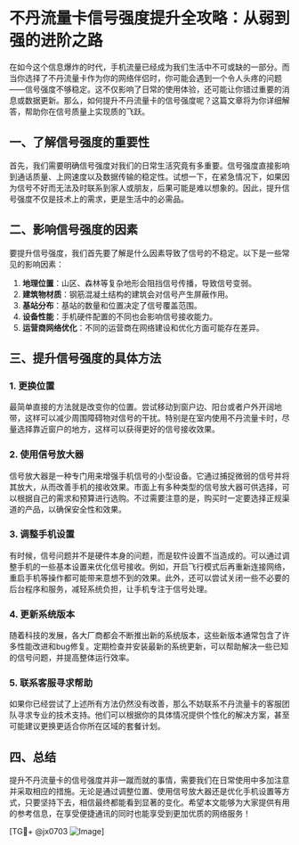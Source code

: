 # 不丹流量卡信号强度提升全攻略：从弱到强的进阶之路

在如今这个信息爆炸的时代，手机流量已经成为我们生活中不可或缺的一部分。而当你选择了不丹流量卡作为你的网络伴侣时，你可能会遇到一个令人头疼的问题——信号强度不够稳定。这不仅影响了日常的使用体验，还可能让你错过重要的消息或数据更新。那么，如何提升不丹流量卡的信号强度呢？这篇文章将为你详细解答，帮助你在信号质量上实现质的飞跃。

## 一、了解信号强度的重要性

首先，我们需要明确信号强度对我们的日常生活究竟有多重要。信号强度直接影响到通话质量、上网速度以及数据传输的稳定性。试想一下，在紧急情况下，如果因为信号不好而无法及时联系到家人或朋友，后果可能是难以想象的。因此，提升信号强度不仅是技术上的需求，更是生活中的必需品。

## 二、影响信号强度的因素

要提升信号强度，我们首先要了解是什么因素导致了信号的不稳定。以下是一些常见的影响因素：

1. **地理位置**：山区、森林等复杂地形会阻挡信号传播，导致信号变弱。
2. **建筑物材质**：钢筋混凝土结构的建筑会对信号产生屏蔽作用。
3. **基站分布**：基站的数量和位置决定了信号覆盖范围。
4. **设备性能**：手机硬件配置的不同也会影响信号接收能力。
5. **运营商网络优化**：不同的运营商在网络建设和优化方面可能存在差异。

## 三、提升信号强度的具体方法

### 1. 更换位置

最简单直接的方法就是改变你的位置。尝试移动到窗户边、阳台或者户外开阔地带，这样可以减少周围障碍物对信号的干扰。特别是在室内使用不丹流量卡时，尽量选择靠近窗户的地方，这样可以获得更好的信号接收效果。

### 2. 使用信号放大器

信号放大器是一种专门用来增强手机信号的小型设备。它通过捕捉微弱的信号并将其放大，从而改善手机的接收效果。市面上有多种类型的信号放大器可供选择，可以根据自己的需求和预算进行选购。不过需要注意的是，购买时一定要选择正规渠道的产品，以确保安全性和效果。

### 3. 调整手机设置

有时候，信号问题并不是硬件本身的问题，而是软件设置不当造成的。可以通过调整手机的一些基本设置来优化信号接收。例如，开启飞行模式后再重新连接网络，重启手机等操作都可能带来意想不到的效果。此外，还可以尝试关闭一些不必要的后台程序和服务，减轻系统负担，让手机专注于信号处理。

### 4. 更新系统版本

随着科技的发展，各大厂商都会不断推出新的系统版本，这些新版本通常包含了许多性能改进和bug修复。定期检查并安装最新的系统更新，可以帮助解决一些已知的信号问题，并提高整体运行效率。

### 5. 联系客服寻求帮助

如果你已经尝试了上述所有方法仍然没有改善，那么不妨联系不丹流量卡的客服团队寻求专业的技术支持。他们可以根据你的具体情况提供个性化的解决方案，甚至可能建议更换更适合你所在区域的套餐计划。

## 四、总结

提升不丹流量卡的信号强度并非一蹴而就的事情，需要我们在日常使用中多加注意并采取相应的措施。无论是通过调整位置、使用信号放大器还是优化手机设置等方式，只要坚持下去，相信最终都能看到显著的变化。希望本文能够为大家提供有用的参考信息，在享受便捷通讯的同时也能享受到更加优质的网络服务！

[TG💪+ @jx0703 ![Image](https://github.com/user-attachments/assets/dbca1d08-cadb-493c-b0ec-ad6f7a83f270)]